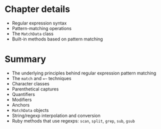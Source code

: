 # Chapter details

- Regular expression syntax
- Pattern-matching operations
- The `MatchData` class
- Built-in methods based on pattern matching

# Summary

- The underlying principles behind regular expression pattern matching
- The `match` and `=~` techniques
- Character classes
- Parenthetical captures
- Quantifiers
- Modifiers
- Anchors
- `MatchData` objects
- String/regexp interpolation and conversion
- Ruby methods that use regexps: `scan`, `split`, `grep`, `sub`, `gsub`
